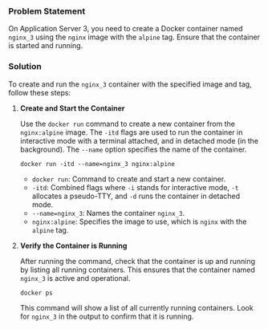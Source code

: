 
### Problem Statement

On Application Server 3, you need to create a Docker container named `nginx_3` using the `nginx` image with the `alpine` tag. Ensure that the container is started and running.

### Solution

To create and run the `nginx_3` container with the specified image and tag, follow these steps:

1. **Create and Start the Container**

   Use the `docker run` command to create a new container from the `nginx:alpine` image. The `-itd` flags are used to run the container in interactive mode with a terminal attached, and in detached mode (in the background). The `--name` option specifies the name of the container.

   ```shell
   docker run -itd --name=nginx_3 nginx:alpine
   ```

   - `docker run`: Command to create and start a new container.
   - `-itd`: Combined flags where `-i` stands for interactive mode, `-t` allocates a pseudo-TTY, and `-d` runs the container in detached mode.
   - `--name=nginx_3`: Names the container `nginx_3`.
   - `nginx:alpine`: Specifies the image to use, which is `nginx` with the `alpine` tag.

2. **Verify the Container is Running**

   After running the command, check that the container is up and running by listing all running containers. This ensures that the container named `nginx_3` is active and operational.

   ```shell
   docker ps
   ```

   This command will show a list of all currently running containers. Look for `nginx_3` in the output to confirm that it is running.
